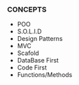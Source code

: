### CONCEPTS
- POO
- S.O.L.I.D
- Design Patterns
- MVC
- Scafold
- DataBase First
- Code First
- Functions/Methods
